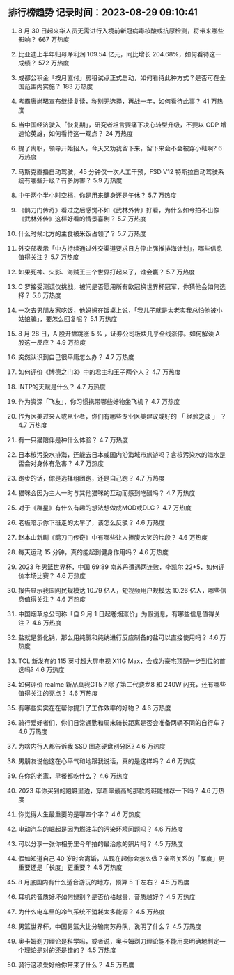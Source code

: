 
## 排行榜趋势 记录时间：2023-08-29 09:10:41
  
  1. 8 月 30 日起来华人员无需进行入境前新冠病毒核酸或抗原检测，将带来哪些影响？ 667 万热度
    
  2. 比亚迪上半年归母净利润 109.54 亿元，同比增长 204.68%，如何看待这一成绩？ 572 万热度
    
  3. 成都公积金「按月直付」房租试点正式启动，如何看待此种方式？是否可在全国范围内实施？ 183 万热度
    
  4. 考霸唐尚珺宣布继续复读，称别无选择，再战一年，如何看待此事？ 41 万热度
    
  5. 当中国经济驶入「恢复期」，研究者坦言要痛下决心转型升级，不要以 GDP 增速论英雄，如何看待这一观点？ 24 万热度
    
  6. 提了离职，领导开始招人，今天又劝我留下来，留下来会不会被穿小鞋啊? 6 万热度
    
  7. 马斯克直播自动驾驶，45 分钟仅一次人工干预，FSD V12 特斯拉自动驾驶系统有哪些升级？有多厉害？ 5.9 万热度
    
  8. 中午两个半小时空档，你是用来健身还是午休？ 5.7 万热度
    
  9. 《鹊刀门传奇》看过之后感觉不如《武林外传》好看，为什么如今拍不出像《武林外传》这样好看的情景喜剧？ 5.7 万热度
    
  10. 什么时候北方的主食被米饭占领了？ 5.7 万热度
    
  11. 外交部表示「中方持续通过外交渠道要求日方停止强推排海计划」，哪些信息值得关注？ 5.7 万热度
    
  12. 如果死神、火影、海贼王三个世界打起来了，谁会赢？ 5.7 万热度
    
  13. C 罗接受测谎仪挑战，被问是否愿用所有欧冠换世界杯冠军，你猜他会如何选择？ 5.6 万热度
    
  14. 一次去男朋友家吃饭，他妈妈在饭桌上说，「我儿子就是太老实我总怕他被小姑娘骗」，要怎么回复呢？ 5.1 万热度
    
  15. 8 月 28 日，A 股开盘跳涨 5 % ，证券公司板块几乎全线涨停。如何解读 A 股这一反应？ 4.9 万热度
    
  16. 突然认识到自己很平庸怎么办？ 4.7 万热度
    
  17. 如何评价《博德之门3》中的君主和王子两个人？ 4.7 万热度
    
  18. INTP的天赋是什么？ 4.7 万热度
    
  19. 作为资深「飞友」，你习惯携带哪些好物坐飞机？ 4.7 万热度
    
  20. 作为医美过来人或从业者，你们有哪些专业医美建议或好的 「 经验之谈 」 ？ 4.7 万热度
    
  21. 有一只猫陪伴是种什么体验？ 4.7 万热度
    
  22. 日本核污染水排海，还能去日本或国内沿海城市旅游吗？含核污染水的海水是否会对身体有危害？ 4.7 万热度
    
  23. 跑步的话，你是选择组团跑，还是自己跑？ 4.7 万热度
    
  24. 猫咪会因为主人一时与其他猫咪的互动而感到吃醋吗？ 4.7 万热度
    
  25. 对于《群星》有什么有趣的想法想做成MOD或DLC？ 4.7 万热度
    
  26. 老板暗示你下班走的太早了，该怎么反驳？ 4.6 万热度
    
  27. 赵本山新剧《鹊刀门传奇》中有哪些让人捧腹大笑的片段？ 4.6 万热度
    
  28. 每天运动 15 分钟，真的能起到健身作用吗？ 4.6 万热度
    
  29. 2023 年男篮世界杯，中国 69:89 南苏丹遭遇两连败，李凯尔 22+5，如何评价本场比赛？ 4.6 万热度
    
  30. 报告显示我国网民规模达 10.79 亿人，短视频用户规模达 10.26 亿人，哪些信息值得关注？ 4.6 万热度
    
  31. 中国烟草总公司称「自 9 月 1 日起卷烟涨价」为假消息，有哪些信息值得关注？ 4.6 万热度
    
  32. 盐就是氯化钠，那么用纯氯和纯纳进行反应制备的盐可以直接使用吗？ 4.6 万热度
    
  33. TCL 新发布的 115 英寸超大屏电视 X11G Max，会成为豪宅顶配一步到位的首选吗? 4.6 万热度
    
  34. 如何评价 realme 新品真我GT5？除了第二代骁龙8 和 240W 闪充，还有哪些值得关注的亮点？ 4.6 万热度
    
  35. 有哪些实实在在帮你提升了工作效率的好物？ 4.6 万热度
    
  36. 骑行爱好者们，你们日常通勤和周末骑长距离是否会准备两辆不同的自行车？ 4.6 万热度
    
  37. 为啥内行人都告诉我 SSD 固态硬盘别分区? 4.6 万热度
    
  38. 男朋友说他这在心平气和地跟我说话，真的是这样吗？ 4.6 万热度
    
  39. 在你的老家，早餐都吃什么？ 4.6 万热度
    
  40. 2023 年你买到的跑鞋里边，穿着率最高的那款跑鞋能推荐一下吗？ 4.6 万热度
    
  41. 你觉得人生最重要的是哪四个字？ 4.6 万热度
    
  42. 电动汽车的崛起是因为燃油车的污染环境问题吗？ 4.6 万热度
    
  43. 可以分享一张你相册里今年拍的最治愈的照片吗？ 4.5 万热度
    
  44. 假如知道自己 40 岁时会离婚，从现在起你会怎么做？亲密关系的「厚度」更重要还是「长度」更重要？ 4.5 万热度
    
  45. 8 月底国内有什么适合游玩的地方，预算 5 千左右？ 4.5 万热度
    
  46. 耳机的音质好坏如何辨别？是否价格越贵，音质越好？ 4.5 万热度
    
  47. 为什么电车里的冷气系统不消耗太多能源？ 4.5 万热度
    
  48. 男篮世界杯，中国男篮大比分输南苏丹队，说明了什么？ 4.5 万热度
    
  49. 奥卡姆剃刀理论是科学吗，或者说，奥卡姆剃刀理论能不能用来明确地判定一个理论是对的还是错的？ 4.5 万热度
    
  50. 骑行这项爱好给你带来了什么？ 4.5 万热度
    